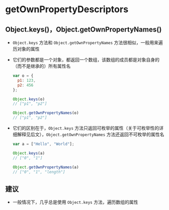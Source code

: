 # getOwnPropertyDescriptors

## Object.keys()，Object.getOwnPropertyNames()

  - `Object.keys` 方法和 `Object.getOwnPropertyNames` 方法很相似，一般用来遍历对象的属性

  - 它们的参数都是一个对象，都返回一个数组，该数组的成员都是对象自身的（而不是继承的）所有属性名

    ```javascript
    var o = {
      p1: 123,
      p2: 456
    };

    Object.keys(o)
    // ["p1", "p2"]

    Object.getOwnPropertyNames(o)
    // ["p1", "p2"]
    ```

  - 它们的区别在于，`Object.keys` 方法只返回可枚举的属性（关于可枚举性的详细解释见后文），`Object.getOwnPropertyNames` 方法还返回不可枚举的属性名

    ```javascript
    var a = ["Hello", "World"];

    Object.keys(a)
    // ["0", "1"]

    Object.getOwnPropertyNames(a)
    // ["0", "1", "length"]
    ```

## 建议

  - 一般情况下，几乎总是使用 `Object.keys` 方法，遍历数组的属性
